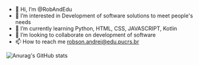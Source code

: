 - 👋 Hi, I’m @RobAndEdu
- 👀 I’m interested in Development of software solutions to meet people's needs
- 🌱 I’m currently learning Python, HTML, CSS, JAVASCRIPT, Kotlin
- 💞️ I’m looking to collaborate on development of software
- 📫 How to reach me robson.andrei@edu.pucrs.br

<div>

  ![Anurag's GitHub stats](https://github-readme-stats.vercel.app/api?username=RobAndEdu&show_icons=true&theme=dracula)

  
</div>
    
    

